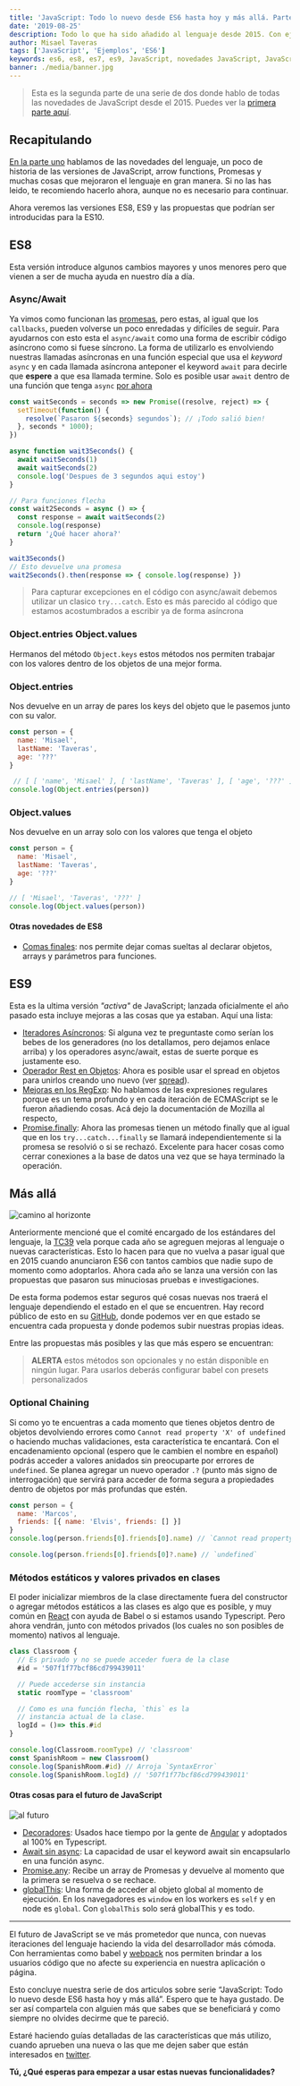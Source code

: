 ```yaml
---
title: 'JavaScript: Todo lo nuevo desde ES6 hasta hoy y más allá. Parte 2'
date: '2019-08-25'
description: Todo lo que ha sido añadido al lenguaje desde 2015. Con ejemplos desde ES8, ES9 que viene a continuación
author: Misael Taveras
tags: ['JavaScript', 'Ejemplos', 'ES6']
keywords: es6, es8, es7, es9, JavaScript, novedades JavaScript, JavaScript moderno, ejemplos es6, arrow function, promises, arrow function, spread, rest, es2016
banner: ./media/banner.jpg
---
```


> Esta es la segunda parte de una serie de dos donde hablo de todas las novedades de JavaScript desde el 2015.
> Puedes ver la [primera parte aquí][parte-uno].

## Recapitulando

[En la parte uno][parte-uno] hablamos de las novedades del lenguaje, un poco de historia de las versiones de JavaScript, arrow functions, Promesas y muchas cosas que mejoraron el lenguaje en gran manera. Si no las has leido, te recomiendo hacerlo ahora, aunque no es necesario para continuar.

Ahora veremos las versiones ES8, ES9 y las propuestas que podrían ser introducidas para la ES10.

## ES8

Esta versión introduce algunos cambios mayores y unos menores pero que vienen a ser de mucha ayuda en nuestro día a día.

### Async/Await

Ya vimos como funcionan las [promesas](#promesas), pero estas, al igual que los `callbacks`, pueden volverse un poco enredadas y difíciles de seguir. Para ayudarnos con esto esta el `async/await` como una forma de escribir código asíncrono como si fuese síncrono. La forma de utilizarlo es envolviendo nuestras llamadas asíncronas en una función especial que usa el *keyword* `async` y en cada llamada asíncrona anteponer el keyword `await` para decirle que **espere** a que esa llamada termine. Solo es posible usar `await` dentro de una función que tenga `async` [por ahora](#mas-alla)

```js
const waitSeconds = seconds => new Promise((resolve, reject) => {
  setTimeout(function() {
    resolve(`Pasaron ${seconds} segundos`); // ¡Todo salió bien!
  }, seconds * 1000);
})

async function wait3Seconds() {
  await waitSeconds(1)
  await waitSeconds(2)
  console.log('Despues de 3 segundos aqui estoy')
}

// Para funciones flecha
const wait2Seconds = async () => {
  const response = await waitSeconds(2)
  console.log(response)
  return '¿Qué hacer ahora?'
}

wait3Seconds()
// Esto devuelve una promesa
wait2Seconds().then(response => { console.log(response) })
```

> Para capturar excepciones en el código con async/await debemos utilizar un clasico `try...catch`.
> Esto es más parecido al código que estamos acostumbrados a escribir ya de forma asíncrona

### Object.entries Object.values

Hermanos del método `Object.keys` estos métodos nos permiten trabajar con los valores dentro de los objetos de una mejor forma.

### Object.entries

Nos devuelve en un array de pares los keys del objeto que le pasemos junto con su valor.

```js
const person = {
  name: 'Misael',
  lastName: 'Taveras',
  age: '???'
}

 // [ [ 'name', 'Misael' ], [ 'lastName', 'Taveras' ], [ 'age', '???' ] ]
console.log(Object.entries(person))
```

### Object.values

Nos devuelve en un array solo con los valores que tenga el objeto

```js
const person = {
  name: 'Misael',
  lastName: 'Taveras',
  age: '???'
}

// [ 'Misael', 'Taveras', '???' ]
console.log(Object.values(person))
```

#### Otras novedades de ES8

- [Comas finales](https://developer.mozilla.org/en-US/docs/Web/JavaScript/Reference/Trailing_commas): nos permite dejar comas sueltas al declarar objetos, arrays y parámetros para funciones.

## ES9

Esta es la ultima versión *"activa"* de JavaScript; lanzada oficialmente el año pasado esta incluye mejoras a las cosas que ya estaban. Aquí una lista:

- [Iteradores Asíncronos](https://jakearchibald.com/2017/async-iterators-and-generators/): Si alguna vez te preguntaste como serían los bebes de los generadores (no los detallamos, pero dejamos enlace arriba) y los operadores async/await, estas de suerte porque es justamente eso.
- [Operador Rest en Objetos](https://v8.dev/features/object-rest-spread): Ahora es posible usar el spread en objetos para unirlos creando uno nuevo (ver [spread](#spread)).
- [Mejoras en los RegExp](https://developer.mozilla.org/es/docs/Web/JavaScript/Referencia/Objetos_globales/RegExp): No hablamos de las expresiones regulares porque es un tema profundo y en cada iteración de ECMAScript se le fueron añadiendo cosas. Acá dejo la documentación de Mozilla al respecto,
- [Promise.finally](https://developer.mozilla.org/en-US/docs/Web/JavaScript/Reference/Global_Objects/Promise/finally): Ahora las promesas tienen un método finally que al igual que en los `try...catch...finally` se llamará independientemente si la promesa se resolvió o si se rechazó. Excelente para hacer cosas como cerrar conexiones a la base de datos una vez que se haya terminado la operación.

## Más allá

![camino al horizonte](./media/road.jpg)

Anteriormente mencioné que el comité encargado de los estándares del lenguaje, la [TC39](https://www.ecma-international.org/memento/tc39-rf-tg.htm) vela porque cada año se agreguen mejoras al lenguaje o nuevas características. Esto lo hacen para que no vuelva a pasar igual que en 2015 cuando anunciaron ES6 con tantos cambios que nadie supo de momento como adoptarlos. Ahora cada año se lanza una versión con las propuestas que pasaron sus minuciosas pruebas e investigaciones.

De esta forma podemos estar seguros qué cosas nuevas nos traerá el lenguaje dependiendo el estado en el que se encuentren. Hay record público de esto en su [GitHub](https://github.com/tc39/proposals), donde podemos ver en que estado se encuentra cada propuesta y donde podemos subir nuestras propias ideas.

Entre las propuestas más posibles y las que más espero se encuentran:

> **ALERTA** estos métodos son opcionales y no están disponible en ningún lugar.
> Para usarlos deberás configurar babel con presets personalizados

### Optional Chaining

Si como yo te encuentras a cada momento que tienes objetos dentro de objetos devolviendo errores como `Cannot read property 'X' of undefined` o haciendo muchas validaciones, esta característica te encantará. Con el encadenamiento opcional (espero que le cambien el nombre en español) podrás  acceder a valores anidados sin preocuparte por errores de `undefined`. Se planea agregar un nuevo operador `.?` (punto más signo de interrogación) que servirá para acceder de forma segura a propiedades dentro de objetos por más profundas que estén.

```js
const person = {
  name: 'Marcos',
  friends: [{ name: 'Elvis', friends: [] }]
}
console.log(person.friends[0].friends[0].name) // `Cannot read property 'name' of undefined`

console.log(person.friends[0].friends[0]?.name) // `undefined`
```

### Métodos estáticos y valores privados en clases

El poder inicializar miembros de la clase directamente fuera del constructor o agregar métodos estáticos a las clases es algo que es posible, y muy común en [React](https://reactjs.org/) con ayuda de Babel o si estamos usando Typescript. Pero ahora vendrán, junto con métodos privados (los cuales no son posibles de momento) nativos al lenguaje.

```js
class Classroom {
  // Es privado y no se puede acceder fuera de la clase
  #id = '507f1f77bcf86cd799439011'

  // Puede accederse sin instancia
  static roomType = 'classroom'

  // Como es una función flecha, `this` es la
  // instancia actual de la clase.
  logId = ()=> this.#id
}

console.log(Classroom.roomType) // 'classroom'
const SpanishRoom = new Classroom()
console.log(SpanishRoom.#id) // Arroja `SyntaxError`
console.log(SpanishRoom.logId) // '507f1f77bcf86cd799439011'
```

#### Otras cosas para el futuro de JavaScript

![al futuro](./media/future.jpg)

- [Decoradores](http://github.com/tc39/proposal-decorators): Usados hace tiempo por la gente de [Angular](http://angular.io) y adoptados al 100% en Typescript.
- [Await sin async](https://github.com/tc39/proposal-top-level-await): La capacidad de usar el keyword await sin encapsularlo en una función async.
- [Promise.any](https://github.com/tc39/proposal-promise-any): Recibe un array de Promesas y devuelve al momento que la primera se resuelva o se rechace.
- [globalThis](https://github.com/tc39/proposal-global): Una forma de acceder al objeto global al momento de ejecución. En los navegadores es `window` en los workers es `self` y en node es `global`. Con `globalThis` solo será globalThis y es todo.

*******

El futuro de JavaScript se ve más prometedor que nunca, con nuevas iteraciones del lenguaje haciendo la vida del desarrollador más cómoda. Con herramientas como babel y [webpack](https://webpack.js.org/) nos permiten brindar a los usuarios código que no afecte su experiencia en nuestra aplicación o página.

Esto concluye nuestra serie de dos articulos sobre serie “JavaScript: Todo lo nuevo desde ES6 hasta hoy y más allá”. Espero que te haya gustado. De ser así compartela con alguien más que sabes que se beneficiará y como siempre no olvides decirme que te pareció.

Estaré haciendo guías detalladas de las características que más utilizo, cuando aprueben una nueva o las que me dejen saber que están interesados en [twitter](https://twitter.com/taverasmisael).

**Tú, ¿Qué esperas para empezar a usar estas nuevas funcionalidades?**

[parte-uno]: /blog/javascript-todo-lo-nuevo-desde-es6-hasta-hoy-parte-1
